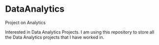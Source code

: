 # DataAnalytics
Project on Analytics

Interested in Data Analytics Projects. I am using this repository to store all the Data Analytics projects that I have worked in.
